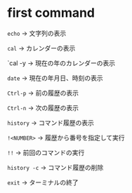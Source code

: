 # first command

`echo` -> 文字列の表示

`cal` -> カレンダーの表示

`cal -y -> 現在の年のカレンダーの表示

`date` -> 現在の年月日、時刻の表示

`Ctrl-p` -> 前の履歴の表示

`Ctrl-n` -> 次の履歴の表示

`history` -> コマンド履歴の表示

`!<NUMBER>` -> 履歴から番号を指定して実行

`!!` -> 前回のコマンドの実行

`history -c` -> コマンド履歴の削除

`exit` -> ターミナルの終了


